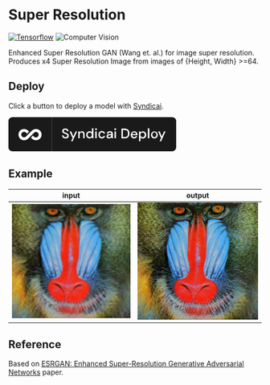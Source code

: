 # Super Resolution
[![Tensorflow](https://img.shields.io/badge/Framework-Tensorflow-79FFE1)](https://tensorflow.org)
![Computer Vision](https://img.shields.io/badge/Type-Computer%20Vision-79FFE1)

Enhanced Super Resolution GAN (Wang et. al.) for image super resolution. Produces x4 Super Resolution Image from images of {Height, Width} >=64.


## Deploy 
Click a button to deploy a model with [Syndicai](https://syndicai.co).

[![Syndicai-Deploy](https://raw.githubusercontent.com/syndicai/brand/main/button/deploy.svg)](https://app.syndicai.co/newModel?repository=https://github.com/syndicai/models/tree/master/tensorflow/super_resolution)

## Example
| input | output |
| --- | --- |
| <img src="sample_data/input.png" width="410"> | <img src="sample_data/output.png" width="410"> |


## Reference
Based on [ESRGAN: Enhanced Super-Resolution Generative Adversarial Networks](https://github.com/captain-pool/GSOC/tree/master/E2_ESRGAN) paper.